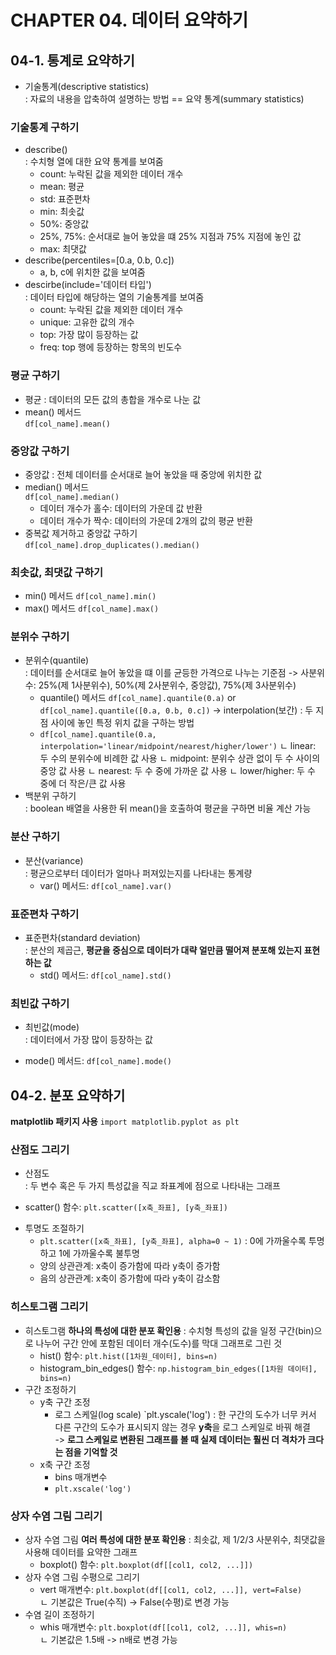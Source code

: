 # CHAPTER 04. 데이터 요약하기
## 04-1. 통계로 요약하기
* 기술통계(descriptive statistics)  
 : 자료의 내용을 압축하여 설명하는 방법 == 요약 통계(summary statistics)
### 기술통계 구하기
* describe()  
 : 수치형 열에 대한 요약 통계를 보여줌
  - count: 누락된 값을 제외한 데이터 개수  
  - mean: 평균  
  - std: 표준편차
  - min: 최솟값
  - 50%: 중앙값
  - 25%, 75%: 순서대로 늘어 놓았을 떄 25% 지점과 75% 지점에 놓인 값
  - max: 최댓값
* describe(percentiles=[0.a, 0.b, 0.c])
  - a, b, c에 위치한 값을 보여줌
* descirbe(include='데이터 타입')  
 : 데이터 타입에 해당하는 열의 기술통계를 보여줌
  - count: 누락된 값을 제외한 데이터 개수  
  - unique: 고유한 값의 개수
  - top: 가장 많이 등장하는 값
  - freq: top 행에 등장하는 항목의 빈도수
### 평균 구하기
* 평균
 : 데이터의 모든 값의 총합을 개수로 나눈 값
* mean() 메서드  
 `df[col_name].mean()`
### 중앙값 구하기
* 중앙값
 : 전체 데이터를 순서대로 늘어 놓았을 때 중앙에 위치한 값
* median() 메서드  
 `df[col_name].median()`
  - 데이터 개수가 홀수: 데이터의 가운데 값 반환
  - 데이터 개수가 짝수: 데이터의 가운데 2개의 값의 평균 반환
* 중복값 제거하고 중앙값 구하기  
 `df[col_name].drop_duplicates().median()`
### 최솟값, 최댓값 구하기
 - min() 메서드 `df[col_name].min()`
 - max() 메서드 `df[col_name].max()`
### 분위수 구하기
* 분위수(quantile)  
 : 데이터를 순서대로 늘어 놓았을 떄 이를 균등한 가격으로 나누는 기준점
  -> 사분위수: 25%(제 1사분위수), 50%(제 2사분위수, 중앙값), 75%(제 3사분위수)
  - quantile() 메서드 `df[col_name].quantile(0.a)` or `df[col_name].quantile([0.a, 0.b, 0.c])`
  -> interpolation(보간) : 두 지점 사이에 놓인 특정 위치 값을 구하는 방법
  - `df[col_name].quantile(0.a, interpolation='linear/midpoint/nearest/higher/lower')`
   ㄴ linear: 두 수의 분위수에 비례한 값 사용
   ㄴ midpoint: 분위수 상관 없이 두 수 사이의 중앙 값 사용
   ㄴ nearest: 두 수 중에 가까운 값 사용
   ㄴ lower/higher: 두 수 중에 더 작은/큰 값 사용
* 백분위 구하기  
 : boolean 배열을 사용한 뒤 mean()을 호출하여 평균을 구하면 비율 계산 가능
### 분산 구하기
* 분산(variance)  
 : 평균으로부터 데이터가 얼마나 퍼져있는지를 나타내는 통계량
  - var() 메서드: `df[col_name].var()`
 ### 표준편차 구하기
 * 표준편차(standard deviation)  
  : 분산의 제곱근, **평균을 중심으로 데이터가 대략 얼만큼 떨어져 분포해 있는지 표현하는 값**
   - std() 메서드: `df[col_name].std()`
 ### 최빈값 구하기
 * 최빈값(mode)  
  : 데이터에서 가장 많이 등장하는 값
  - mode() 메서드: `df[col_name].mode()`
  
## 04-2. 분포 요약하기
**matplotlib 패키지 사용** `import matplotlib.pyplot as plt`
### 산점도 그리기
* 산점도  
 : 두 변수 혹은 두 가지 특성값을 직교 좌표계에 점으로 나타내는 그래프
 - scatter() 함수: `plt.scatter([x축_좌표], [y축_좌표])`
* 투명도 조절하기
  - `plt.scatter([x축_좌표], [y축_좌표], alpha=0 ~ 1)`
    : 0에 가까울수록 투명하고 1에 가까울수록 불투명
  - 양의 상관관계: x축이 증가함에 따라 y축이 증가함
  - 음의 상관관계: x축이 증가함에 따라 y축이 감소함
### 히스토그램 그리기
* 히스토그램  **하나의 특성에 대한 분포 확인용**
 : 수치형 특성의 값을 일정 구간(bin)으로 나누어 구간 안에 포함된 데이터 개수(도수)를 막대 그래프로 그린 것
  - hist() 함수: `plt.hist([1차원_데이터], bins=n)`
  - histogram_bin_edges() 함수: `np.histogram_bin_edges([1차원 데이터], bins=n)`
* 구간 조정하기
  - y축 구간 조정
    - 로그 스케일(log scale) `plt.yscale('log')
     : 한 구간의 도수가 너무 커서 다른 구간의 도수가 표시되지 않는 경우 **y축**을 로그 스케일로 바꿔 해결  
      -> **로그 스케일로 변환된 그래프를 볼 때 실제 데이터는 훨씬 더 격차가 크다는 점을 기억할 것**
  - x축 구간 조정
    - bins 매개변수
    - `plt.xscale('log')`
### 상자 수염 그림 그리기
* 상자 수염 그림 **여러 특성에 대한 분포 확인용**
 : 최솟값, 제 1/2/3 사분위수, 최댓값을 사용해 데이터를 요약한 그래프
  - boxplot() 함수: `plt.boxplot(df[[col1, col2, ...]])`
* 상자 수염 그림 수평으로 그리기
  - vert 매개변수: `plt.boxplot(df[[col1, col2, ...]], vert=False)`  
    ㄴ 기본값은 True(수직) -> False(수평)로 변경 가능
* 수염 길이 조정하기
  - whis 매개변수: `plt.boxplot(df[[col1, col2, ...]], whis=n)`  
    ㄴ 기본값은 1.5배 -> n배로 변경 가능
